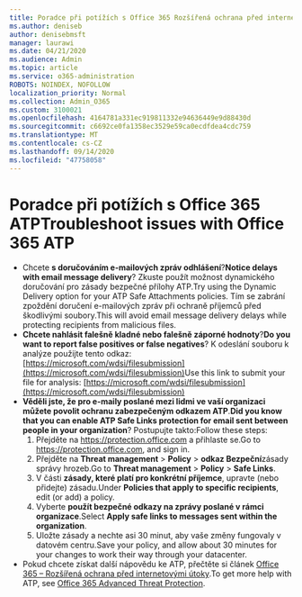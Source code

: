 ```yaml
---
title: Poradce při potížích s Office 365 Rozšířená ochrana před internetovými útoky (ATP)
ms.author: deniseb
author: denisebmsft
manager: laurawi
ms.date: 04/21/2020
ms.audience: Admin
ms.topic: article
ms.service: o365-administration
ROBOTS: NOINDEX, NOFOLLOW
localization_priority: Normal
ms.collection: Admin_O365
ms.custom: 3100021
ms.openlocfilehash: 4164781a331ec919811332e94636449e9d88430d
ms.sourcegitcommit: c6692ce0fa1358ec3529e59ca0ecdfdea4cdc759
ms.translationtype: MT
ms.contentlocale: cs-CZ
ms.lasthandoff: 09/14/2020
ms.locfileid: "47758058"
---
```

# <a name="troubleshoot-issues-with-office-365-atp"></a><span data-ttu-id="26fc9-102">Poradce při potížích s Office 365 ATP</span><span class="sxs-lookup"><span data-stu-id="26fc9-102">Troubleshoot issues with Office 365 ATP</span></span>

- <span data-ttu-id="26fc9-103">Chcete **s doručováním e-mailových zpráv odhlášení**?</span><span class="sxs-lookup"><span data-stu-id="26fc9-103">**Notice delays with email message delivery**?</span></span> <span data-ttu-id="26fc9-104">Zkuste použít možnost dynamického doručování pro zásady bezpečné přílohy ATP.</span><span class="sxs-lookup"><span data-stu-id="26fc9-104">Try using the Dynamic Delivery option for your ATP Safe Attachments policies.</span></span> <span data-ttu-id="26fc9-105">Tím se zabrání zpoždění doručení e-mailových zpráv při ochraně příjemců před škodlivými soubory.</span><span class="sxs-lookup"><span data-stu-id="26fc9-105">This will avoid email message delivery delays while protecting recipients from malicious files.</span></span>
- <span data-ttu-id="26fc9-106">**Chcete nahlásit falešně kladné nebo falešně záporné hodnoty**?</span><span class="sxs-lookup"><span data-stu-id="26fc9-106">**Do you want to report false positives or false negatives**?</span></span> <span data-ttu-id="26fc9-107">K odeslání souboru k analýze použijte tento odkaz: [https://microsoft.com/wdsi/filesubmission](https://microsoft.com/wdsi/filesubmission)</span><span class="sxs-lookup"><span data-stu-id="26fc9-107">Use this link to submit your file for analysis: [https://microsoft.com/wdsi/filesubmission](https://microsoft.com/wdsi/filesubmission)</span></span>
- <span data-ttu-id="26fc9-108">**Věděli jste, že pro e-maily poslané mezi lidmi ve vaší organizaci můžete povolit ochranu zabezpečeným odkazem ATP**.</span><span class="sxs-lookup"><span data-stu-id="26fc9-108">**Did you know that you can enable ATP Safe Links protection for email sent between people in your organization**?</span></span> <span data-ttu-id="26fc9-109">Postupujte takto:</span><span class="sxs-lookup"><span data-stu-id="26fc9-109">Follow these steps:</span></span>
    1. <span data-ttu-id="26fc9-110">Přejděte na https://protection.office.com a přihlaste se.</span><span class="sxs-lookup"><span data-stu-id="26fc9-110">Go to https://protection.office.com, and sign in.</span></span>
    2. <span data-ttu-id="26fc9-111">Přejděte na **Threat management**  >  **Policy**  >  **odkaz Bezpeční**zásady správy hrozeb.</span><span class="sxs-lookup"><span data-stu-id="26fc9-111">Go to **Threat management** > **Policy** > **Safe Links**.</span></span>
    3. <span data-ttu-id="26fc9-112">V části **zásady, které platí pro konkrétní příjemce**, upravte (nebo přidejte) zásadu.</span><span class="sxs-lookup"><span data-stu-id="26fc9-112">Under **Policies that apply to specific recipients**, edit (or add) a policy.</span></span>
    4. <span data-ttu-id="26fc9-113">Vyberte **použít bezpečné odkazy na zprávy poslané v rámci organizace**.</span><span class="sxs-lookup"><span data-stu-id="26fc9-113">Select **Apply safe links to messages sent within the organization**.</span></span>
    5. <span data-ttu-id="26fc9-114">Uložte zásady a nechte asi 30 minut, aby vaše změny fungovaly v datovém centru.</span><span class="sxs-lookup"><span data-stu-id="26fc9-114">Save your policy, and allow about 30 minutes for your changes to work their way through your datacenter.</span></span>
- <span data-ttu-id="26fc9-115">Pokud chcete získat další nápovědu ke ATP, přečtěte si článek [Office 365 – Rozšířená ochrana před internetovými útoky](https://docs.microsoft.com/microsoft-365/security/office-365-security/office-365-atp).</span><span class="sxs-lookup"><span data-stu-id="26fc9-115">To get more help with ATP, see [Office 365 Advanced Threat Protection](https://docs.microsoft.com/microsoft-365/security/office-365-security/office-365-atp).</span></span>